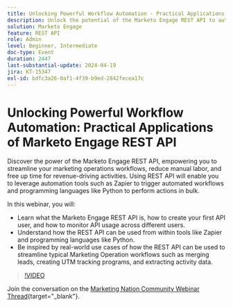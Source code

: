 ```yaml
---
title: Unlocking Powerful Workflow Automation - Practical Applications of Marketo Engage REST API
description: Unlock the potential of the Marketo Engage REST API to automate marketing workflows, integrate tools like Zapier, leverage Python for bulk actions, and streamline tasks such as lead merging, UTM tracking, and activity data extraction.
solution: Marketo Engage
feature: REST API
role: Admin
level: Beginner, Intermediate
doc-type: Event
duration: 2447
last-substantial-update: 2024-04-19
jira: KT-15347
exl-id: bdfc3a26-0af1-4f39-b9ed-2842fecea17c
---
```

# Unlocking Powerful Workflow Automation: Practical Applications of Marketo Engage REST API

Discover the power of the Marketo Engage REST API, empowering you to streamline your marketing operations workflows, reduce manual labor, and free up time for revenue-driving activities. Using REST API will enable you to leverage automation tools such as Zapier to trigger automated workflows and programming languages like Python to perform actions in bulk.

In this webinar, you will:

- Learn what the Marketo Engage REST API is, how to create your first API user, and how to monitor API usage across different users.
- Understand how the REST API can be used from within tools like Zapier and programming languages like Python.
- Be inspired by real-world use cases of how the REST API can be used to streamline typical Marketing Operation workflows such as merging leads, creating UTM tracking programs, and extracting activity data.

>[!VIDEO](https://video.tv.adobe.com/v/3428435/?learn=on)


Join the conversation on the [Marketing Nation Community Webinar Thread](https://nation.marketo.com/t5/product-discussions/webinar-april-17th-8am-pst-unlocking-powerful-workflow/td-p/346330){target="_blank"}.
